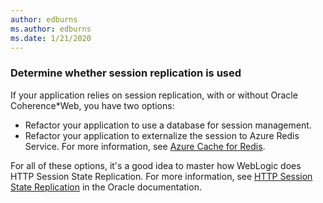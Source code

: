 ```yaml
---
author: edburns
ms.author: edburns
ms.date: 1/21/2020
---
```


### Determine whether session replication is used

If your application relies on session replication, with or without Oracle Coherence*Web, you have two options:

* Refactor your application to use a database for session management.
* Refactor your application to externalize the session to Azure Redis Service. For more information, see [Azure Cache for Redis](/azure/azure-cache-for-redis/cache-overview).

For all of these options, it's a good idea to master how WebLogic does HTTP Session State Replication. For more information, see [HTTP Session State Replication](https://docs.oracle.com/en/middleware/fusion-middleware/weblogic-server/12.2.1.4/clust/failover.html#GUID-E13D8142-66BA-46A1-854F-4FC6F82992DD) in the Oracle documentation.
